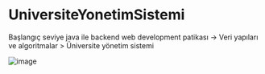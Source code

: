 # UniversiteYonetimSistemi
Başlangıç seviye java ile backend web development patikası -> Veri yapıları ve algoritmalar > Üniversite yönetim sistemi

![image](https://user-images.githubusercontent.com/102998968/161641115-4d733a69-e9f8-4ae1-b6c9-9ff1c286ae6e.png)
